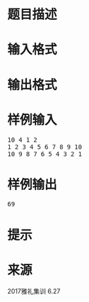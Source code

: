 

# 题目描述



# 输入格式



# 输出格式



# 样例输入


<pre>10 4 1 2
1 2 3 4 5 6 7 8 9 10
10 9 8 7 6 5 4 3 2 1
</pre>

# 样例输出


<pre>69
</pre>

# 提示



# 来源


<p>
2017雅礼集训 6.27
</p>

